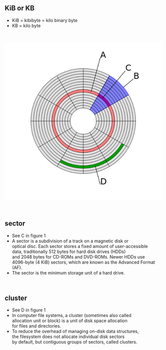 ## KiB or KB
- KiB = kibibyte = kilo binary byte
- KB  = kilo byte

<p></br><p>

![figure 1](../image/disk-structure.png)

<p></br><p>

## sector
- See C in figure 1
- A sector is a subdivision of a track on a magnetic disk or  
  optical disc. Each sector stores a fixed amount of user-accessible  
  data, traditionally 512 bytes for hard disk drives (HDDs)  
  and 2048 bytes for CD-ROMs and DVD-ROMs. Newer HDDs use  
  4096-byte (4 KiB) sectors, which are known as the Advanced Format (AF).
- The sector is the minimum storage unit of a hard drive.
  
<p></br><p>

## cluster
- See D in figure 1
- In computer file systems, a cluster (sometimes also called  
  allocation unit or block) is a unit of disk space allocation  
  for files and directories.
- To reduce the overhead of managing on-disk data structures,  
  the filesystem does not allocate individual disk sectors  
  by default, but contiguous groups of sectors, called clusters.